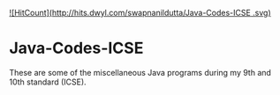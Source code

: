 [![HitCount](http://hits.dwyl.com/swapnanildutta/Java-Codes-ICSE .svg)](http://hits.dwyl.com/swapnanildutta/Java-Codes-ICSE )
# Java-Codes-ICSE
These are some of the miscellaneous Java programs during my 9th and 10th standard (ICSE).
